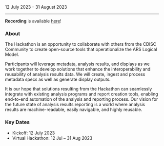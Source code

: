 12 July 2023 – 31 August 2023

---

**Recording** is available [here](https://www.cdisc.org/events/webinar/analysis-results-standards-hackathon-kick)!

### About

The Hackathon is an opportunity to collaborate with others from the CDISC Community to create open-source tools that operationalize the ARS Logical Model.

Participants will leverage metadata, analysis results, and displays as we work together to develop solutions that enhance the interoperability and reusability of analysis results data. We will create, ingest and process metadata specs as well as generate display outputs.

It is our hope that solutions resulting from the Hackathon can seamlessly integrate with existing analysis programs and report creation tools, enabling end-to-end automation of the analysis and reporting process. Our vision for the future state of analysis results reporting is a world where analysis results are machine-readable, easily navigable, and highly reusable.

### Key Dates
- Kickoff: 12 July 2023
- Virtual Hackathon: 12 Jul – 31 Aug 2023
